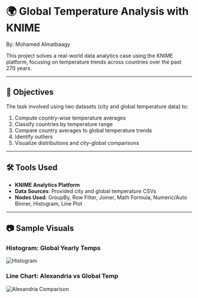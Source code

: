 # 🌍 Global Temperature Analysis with KNIME

By: Mohamed Almatbaagy

This project solves a real-world data analytics case using the KNIME platform, focusing on temperature trends across countries over the past 270 years.

---

## 📌 Objectives

The task involved using two datasets (city and global temperature data) to:

1. Compute country-wise temperature averages
2. Classify countries by temperature range
3. Compare country averages to global temperature trends
4. Identify outliers
5. Visualize distributions and city-global comparisons

---

## 🛠️ Tools Used

- **KNIME Analytics Platform**
- **Data Sources**: Provided city and global temperature CSVs
- **Nodes Used**: GroupBy, Row Filter, Joiner, Math Formula, Numeric/Auto Binner, Histogram, Line Plot

---



## 📷 Sample Visuals

### Histogram: Global Yearly Temps
![Histogram](./Task5_Histogram.svg)

### Line Chart: Alexandria vs Global Temp
![Alexandria Comparison](./Task6_LinePlot.svg)
